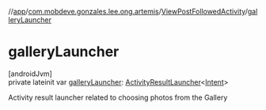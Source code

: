 //[app](../../../index.md)/[com.mobdeve.gonzales.lee.ong.artemis](../index.md)/[ViewPostFollowedActivity](index.md)/[galleryLauncher](gallery-launcher.md)

# galleryLauncher

[androidJvm]\
private lateinit var [galleryLauncher](gallery-launcher.md): [ActivityResultLauncher](https://developer.android.com/reference/kotlin/androidx/activity/result/ActivityResultLauncher.html)<[Intent](https://developer.android.com/reference/kotlin/android/content/Intent.html)>

Activity result launcher related to choosing photos from the Gallery
